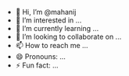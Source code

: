 - 👋 Hi, I’m @mahanij
- 👀 I’m interested in ...
- 🌱 I’m currently learning ...
- 💞️ I’m looking to collaborate on ...
- 📫 How to reach me ...
- 😄 Pronouns: ...
- ⚡ Fun fact: ...

<!---
mahanij/mahanij is a ✨ special ✨ repository because its `README.md` (this file) appears on your GitHub profile.
You can click the Preview link to take a look at your changes.
--->

